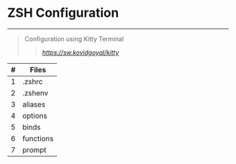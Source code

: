 # ZSH Configuration

***

> Configuration using Kitty Terminal
> > *https://sw.kovidgoyal/kitty*

| \# | **Files** |
| -- | --------------- |
| 1 | .zshrc |
| 2 | .zshenv |
| 3 | aliases |
| 4 | options |
| 5 | binds |
| 6 | functions |
| 7 | prompt |
